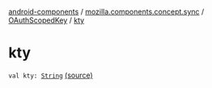 [android-components](../../index.md) / [mozilla.components.concept.sync](../index.md) / [OAuthScopedKey](index.md) / [kty](./kty.md)

# kty

`val kty: `[`String`](https://kotlinlang.org/api/latest/jvm/stdlib/kotlin/-string/index.html) [(source)](https://github.com/mozilla-mobile/android-components/blob/master/components/concept/sync/src/main/java/mozilla/components/concept/sync/OAuthAccount.kt#L299)